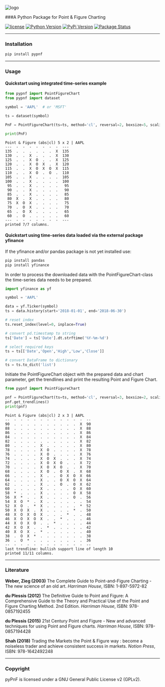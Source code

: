 
![logo](https://swaschke.github.com/images/logo.png)

###A Python Package for Point & Figure Charting

[![license](https://img.shields.io/github/license/swaschke/pypnf)](#license)
[![Python Version](https://img.shields.io/pypi/pyversions/pypnf?style=flat)](https://pypi.org/project/pypnf/)
[![PyPi Version](https://img.shields.io/pypi/v/pypnf?style=flat)](https://pypi.org/project/pypnf/)
[![Package Status](https://img.shields.io/pypi/status/pypnf?style=flat)](https://pypi.org/project/pypnf/)

<hr>

### Installation
```python
pip install pypnf
```

<hr>

### Usage

#### Quickstart using integrated time-series example


```python
from pypnf import PointFigureChart
from pypnf import dataset

symbol = 'AAPL'  # or 'MSFT'

ts = dataset(symbol)

PnF = PointFigureChart(ts=ts, method='cl', reversal=2, boxsize=5, scaling='abs', title=symbol)

print(PnF)
```

```
Point & Figure (abs|cl) 5 x 2 | AAPL
---  -  -  -  -  -  -  -  ---
135  .  .  .  .  .  .  X  135
130  .  .  X  .  .  .  X  130
125  .  .  X  O  .  .  X  125
120  .  .  X  O  X  .  X  120
115  .  .  X  O  X  O  X  115
110  .  .  X  O  .  O  .  110
105  .  .  X  .  .  .  .  105
100  .  .  X  .  .  .  .  100
 95  .  .  X  .  .  .  .   95
 90  .  .  X  .  .  .  .   90
 85  .  .  X  .  .  .  .   85
 80  X  .  X  .  .  .  .   80
 75  X  O  X  .  .  .  .   75
 70  .  O  X  .  .  .  .   70
 65  .  O  X  .  .  .  .   65
 60  .  O  .  .  .  .  .   60
---  -  -  -  -  -  -  -  ---
printed 7/7 columns.
```


#### Quickstart using time-series data loaded via the external package yfinance

If the yfinance and/or pandas package is not yet installed use:

```python
pip install pandas
pip install yfinance
```

In order to process the downloaded data with the PointFigureChart-class the time-series data needs to be  prepared.

```python
import yfinance as yf

symbol = 'AAPL'

data = yf.Ticker(symbol)
ts = data.history(start='2018-01-01', end='2018-06-30')

# reset index
ts.reset_index(level=0, inplace=True)

# convert pd.timestamp to string
ts['Date'] = ts['Date'].dt.strftime('%Y-%m-%d')

# select required keys
ts = ts[['Date','Open','High','Low','Close']]

# convert DataFrame to dictionary
ts = ts.to_dict('list')
```

Initiate the PointFigureChart object with the prepared data and chart parameter, 
get the trendlines and print the resulting Point and Figure Chart.

```python
from pypnf import PointFigureChart

pnf = PointFigureChart(ts=ts, method='cl', reversal=3, boxsize=2, scaling='abs', title='AAPL')
pnf.get_trendlines()
print(pnf)
```

```
Point & Figure (abs|cl) 2 x 3 | AAPL
--  -  -  -  -  -  -  -  -  -  -  -  --
90  .  .  .  .  .  .  .  .  .  .  X  90
88  .  .  .  .  .  .  .  .  .  .  X  88
86  .  .  .  .  .  .  .  .  .  .  X  86
84  .  .  .  .  .  .  .  .  .  .  X  84
82  .  .  .  .  .  .  .  .  .  .  X  82
80  .  .  .  .  X  .  .  .  .  .  X  80
78  .  .  .  .  X  O  .  .  .  .  X  78
76  .  .  .  .  X  O  .  .  .  .  X  76
74  .  .  .  .  X  O  X  .  .  .  X  74
72  .  .  .  .  X  O  X  O  .  .  X  72
70  .  .  .  .  X  O  X  O  .  .  X  70
68  .  .  .  .  X  O  .  O  X  .  X  68
66  .  .  .  .  X  .  .  O  X  O  X  66
64  .  .  .  .  X  .  .  O  X  O  X  64
62  .  .  .  .  X  .  .  O  .  O  X  62
60  .  .  .  .  X  .  .  .  .  O  X  60
58  *  .  .  .  X  .  .  .  .  O  X  58
56  X  *  .  .  X  .  .  .  .  O  .  56
54  X  O  *  .  X  .  .  .  .  .  .  54
52  X  O  .  *  X  .  .  .  .  .  *  52
50  X  O  X  .  X  .  .  .  .  *  .  50
48  X  O  X  O  X  .  .  .  *  .  .  48
46  X  O  X  O  X  .  .  *  .  .  .  46
44  X  O  X  O  .  .  *  .  .  .  .  44
42  X  O  X  .  .  *  .  .  .  .  .  42
40  X  O  X  .  *  .  .  .  .  .  .  40
38  .  O  X  *  .  .  .  .  .  .  .  38
36  .  O  *  .  .  .  .  .  .  .  .  36
--  -  -  -  -  -  -  -  -  -  -  -  --
last trendline: bullish support line of length 10
printed 11/11 columns.
```

<hr>

<h3>Literature</h3>

**Weber, Zieg (2003)** The Complete Guide to Point-and-Figure Charting - The new science of an old art. <i>Harriman House</i>, ISBN: 1-897-5972-82<br>

**du Plessis (2012)** The Definitive Guide to Point and Figure: A Comprehensive Guide to the Theory and Practical Use of the Point and Figure Charting Method. 2nd Edition. <i>Harriman House</i>, ISBN: 978-0857192455<br> 

**du Plessis (2015)** 21st Century Point and Figure - New and advanced techniques for using Point and Figure charts. <i>Harriman House</i>, ISBN: 978-0857194428<br>

**Shah (2018)** Trading the Markets the Point & Figure way : become a noiseless trader and achieve consistent success in markets. <i>Notion Press</i>, ISBN:  978-1642492248<br> 

<hr>

<h3>Copyright</h3>
pyPnF is licensed under a GNU General Public License v2 (GPLv2).

